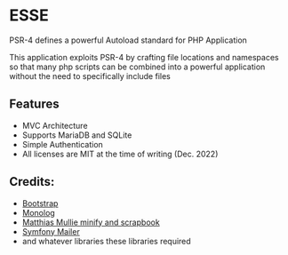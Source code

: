 # ESSE

PSR-4 defines a powerful Autoload standard for PHP Application

This application exploits PSR-4 by crafting file locations and namespaces so that many php scripts can be combined into a powerful application without the need to specifically include files

## Features

* MVC Architecture
* Supports MariaDB and SQLite
* Simple Authentication
* All licenses are MIT at the time of writing (Dec. 2022)

## Credits:

* [Bootstrap](https://getbootstrap.com)
* [Monolog](https://seldaek.github.io/monolog/)
* [Matthias Mullie minify and scrapbook](https://github.com/matthiasmullie)
* [Symfony Mailer](https://github.com/symfony/mailer)
* and whatever libraries these libraries required
